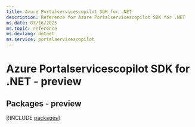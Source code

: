 ```yaml
---
title: Azure Portalservicescopilot SDK for .NET
description: Reference for Azure Portalservicescopilot SDK for .NET
ms.date: 07/16/2025
ms.topic: reference
ms.devlang: dotnet
ms.service: portalservicescopilot
---
```

# Azure Portalservicescopilot SDK for .NET - preview
## Packages - preview
[!INCLUDE [packages](portalservicescopilot-index.md)]